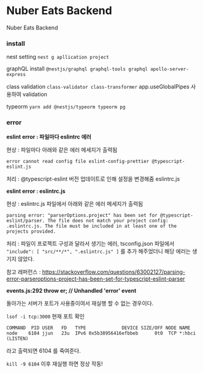# Nuber Eats Backend

Nuber Eats Backend

### install

nest setting `nest g apllication project`

graphQL install `@nestjs/graphql graphql-tools graphql apollo-server-express`

class validation `class-validator class-transformer`
app.useGlobalPipes 사용하여 validation

typeorm `yarn add @nestjs/typeorm typeorm pg`

### error

**eslint error : 파일마다 eslintrc 에러**

현상 : 파일마다 아래와 같은 에러 메세지가 출력됨

`error cannot read config file eslint-config-prettier @typescript-eslint.js`

처리 : @typescript-eslint 버전 업데이트로 인해 설정을 변경해줌 eslintrc.js

**eslint error : eslintrc.js**

현상 : eslintrc.js 파일에서 아래와 같은 에러 메세지가 출력됨

`parsing error: "parserOptions.project" has been set for @typescript-eslint/parser. The file does not match your project config: .eslintrc.js. The file must be included in at least one of the projects provided.`

처리 : 파일이 프로젝트 구성과 달라서 생기는 에러, tsconfig.json 파일에서 `"include": [
"src/**/*",
".eslintrc.js"
]` 를 추가 해주었더니 해당 에러는 생기지 않았다.

참고
레퍼런스 : https://stackoverflow.com/questions/63002127/parsing-error-parseroptions-project-has-been-set-for-typescript-eslint-parser

**events.js:292 throw er; // Unhandled 'error' event**

돌아가는 서버가 포트가 사용중이여서 재실행 할 수 없는 경우이다.

`lsof -i tcp:3000` 현재 포트 확인

`COMMAND  PID USER   FD   TYPE             DEVICE SIZE/OFF NODE NAME node    6104 jjun   23u  IPv6 0x5b38956416efbbeb      0t0  TCP *:hbci (LISTEN)`

라고 출력되면 6104 를 죽여준다.

`kill -9 6104` 이후 재실행 하면 정상 작동!

